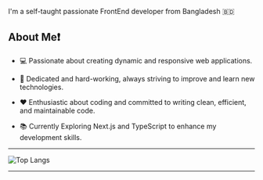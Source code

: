 I'm a self-taught passionate FrontEnd developer from Bangladesh 🇧🇩

<h2>About Me❗</h2>

- 💻 Passionate about creating dynamic and responsive web applications.

- 💪 Dedicated and hard-working, always striving to improve and learn new technologies.

- ❤️ Enthusiastic about coding and committed to writing clean, efficient, and maintainable code.

- 📚 Currently Exploring Next.js and TypeScript to enhance my development skills.

  
____________________________________________________________________________________________________

![Top Langs](https://github-readme-stats.vercel.app/api/top-langs/?username=YeasinWebDev&layout=compact)

_______________________________________________________________________________________________________
